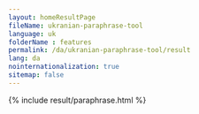 ```yaml
---
layout: homeResultPage
fileName: ukranian-paraphrase-tool
language: uk
folderName : features
permalink: /da/ukranian-paraphrase-tool/result
lang: da
nointernationalization: true
sitemap: false
---
```

{% include result/paraphrase.html %}

<script src="/js/result/paraprashing.js" data-foldername="{{page.folderName}}" data-lang="{{page.lang}}"></script>